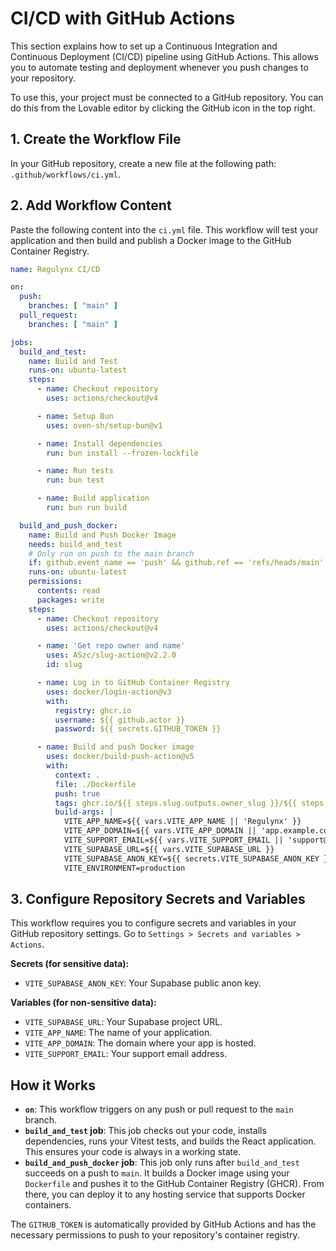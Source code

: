 
# CI/CD with GitHub Actions

This section explains how to set up a Continuous Integration and Continuous Deployment (CI/CD) pipeline using GitHub Actions. This allows you to automate testing and deployment whenever you push changes to your repository.

To use this, your project must be connected to a GitHub repository. You can do this from the Lovable editor by clicking the GitHub icon in the top right.

## 1. Create the Workflow File

In your GitHub repository, create a new file at the following path: `.github/workflows/ci.yml`.

## 2. Add Workflow Content

Paste the following content into the `ci.yml` file. This workflow will test your application and then build and publish a Docker image to the GitHub Container Registry.

```yaml
name: Regulynx CI/CD

on:
  push:
    branches: [ "main" ]
  pull_request:
    branches: [ "main" ]

jobs:
  build_and_test:
    name: Build and Test
    runs-on: ubuntu-latest
    steps:
      - name: Checkout repository
        uses: actions/checkout@v4

      - name: Setup Bun
        uses: oven-sh/setup-bun@v1

      - name: Install dependencies
        run: bun install --frozen-lockfile

      - name: Run tests
        run: bun test

      - name: Build application
        run: bun run build

  build_and_push_docker:
    name: Build and Push Docker Image
    needs: build_and_test
    # Only run on push to the main branch
    if: github.event_name == 'push' && github.ref == 'refs/heads/main'
    runs-on: ubuntu-latest
    permissions:
      contents: read
      packages: write
    steps:
      - name: Checkout repository
        uses: actions/checkout@v4

      - name: 'Get repo owner and name'
        uses: ASzc/slug-action@v2.2.0
        id: slug

      - name: Log in to GitHub Container Registry
        uses: docker/login-action@v3
        with:
          registry: ghcr.io
          username: ${{ github.actor }}
          password: ${{ secrets.GITHUB_TOKEN }}

      - name: Build and push Docker image
        uses: docker/build-push-action@v5
        with:
          context: .
          file: ./Dockerfile
          push: true
          tags: ghcr.io/${{ steps.slug.outputs.owner_slug }}/${{ steps.slug.outputs.repo_slug }}:latest
          build-args: |
            VITE_APP_NAME=${{ vars.VITE_APP_NAME || 'Regulynx' }}
            VITE_APP_DOMAIN=${{ vars.VITE_APP_DOMAIN || 'app.example.com' }}
            VITE_SUPPORT_EMAIL=${{ vars.VITE_SUPPORT_EMAIL || 'support@example.com' }}
            VITE_SUPABASE_URL=${{ vars.VITE_SUPABASE_URL }}
            VITE_SUPABASE_ANON_KEY=${{ secrets.VITE_SUPABASE_ANON_KEY }}
            VITE_ENVIRONMENT=production
```

## 3. Configure Repository Secrets and Variables

This workflow requires you to configure secrets and variables in your GitHub repository settings. Go to `Settings > Secrets and variables > Actions`.

**Secrets (for sensitive data):**
-   `VITE_SUPABASE_ANON_KEY`: Your Supabase public anon key.

**Variables (for non-sensitive data):**
-   `VITE_SUPABASE_URL`: Your Supabase project URL.
-   `VITE_APP_NAME`: The name of your application.
-   `VITE_APP_DOMAIN`: The domain where your app is hosted.
-   `VITE_SUPPORT_EMAIL`: Your support email address.

## How it Works

-   **`on`**: This workflow triggers on any push or pull request to the `main` branch.
-   **`build_and_test` job**: This job checks out your code, installs dependencies, runs your Vitest tests, and builds the React application. This ensures your code is always in a working state.
-   **`build_and_push_docker` job**: This job only runs after `build_and_test` succeeds on a push to `main`. It builds a Docker image using your `Dockerfile` and pushes it to the GitHub Container Registry (GHCR). From there, you can deploy it to any hosting service that supports Docker containers.

The `GITHUB_TOKEN` is automatically provided by GitHub Actions and has the necessary permissions to push to your repository's container registry.
